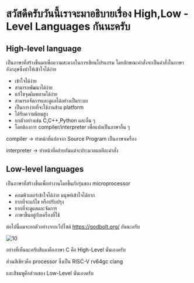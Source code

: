 # สวัสดีครับวันนี้เราจะมาอธิบายเรื่อง High,Low - Level Languages กันนะครับ

## High-level language

เป็นภาษาที่สร้างขึ้นมาเพื่อความสะดวกในการเขียนโปรแกรม โดยลักษณะคำสั่งจะเป็นคำสั่งในภาษาอังกฤษซึ่งทำให้เข้าใจได้ง่าย
- เข้าใจได้ง่าย
- สามารถพัฒนาได้ง่าย
- แก้ไขจุดผิดพลาดได้ง่าย
- สามารถจัดการและดูแลได้อย่างเป็นระบบ
- เป็นการง่ายที่จะใช้งานข้าม platform
- ได้รับความนิยมสูง
- ยกตัวอย่างเช่น C,C++,Python และอื่น ๆ
- โดยต้องการ compiler/interpreter เพื่อแปลเป็นภาษาอื่น ๆ

compiler -> ทำหน้าที่แปลจาก Source Program เป็นภาษาเครื่อง

interpreter -> ทำหน้าที่คล้ายกันแต่จะประมวลผลทีละคำสั่ง

## Low-level languages

เป็นภาษาที่สร้างขึ้นเพื่อทำงานโดยขึ้นกับรุ่นของ microprocessor
- คอมพิวเตอร์เข้าใจได้ง่าย มนุษย์เข้าใจได้ยาก
- ยากที่จะแก้ไข หรือปรับปรุง
- ยากที่จะดูแลและจัดการ
- ภาษาขึ้นอยู่กับเครื่องที่ใช้

ต่อไปนี้ผมจะยกตัวอย่างจากเว็ปไซต์ https://godbolt.org/ กันนะครับ


![10](https://user-images.githubusercontent.com/88340264/161421272-6166ecf7-c7e0-4af3-b715-a0520987b4bf.jpg)

อย่างที่เห็นนะครับสีแดงคือภาษา C คือ High-Level นั่นเองครับ 

ส่วนสีเขียวคือ processor ซึ่งเป็น RISC-V rv64gc clang

และสีชมพูคือส่วนของ Low-Level นั่นเองครับ
